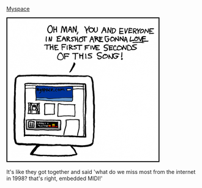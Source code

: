 [Myspace](https://xkcd.com/134)

![Myspace](./random_comic.png)

It's like they got together and said 'what do we miss most from the internet in 1998?  that's right, embedded MIDI!'

